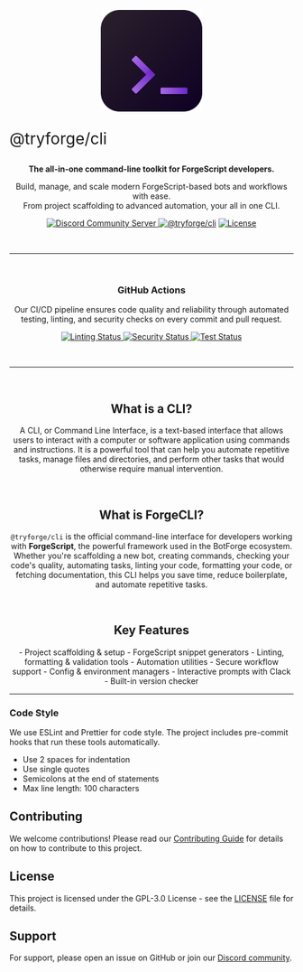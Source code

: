 <!-- Logo -->
<p align="center">
  <img src="./assets/icon/cli.svg" alt="ForgeCLI Logo" width="180" />
</p>

<!-- Title -->
<p style="font-size: 2em;">@tryforge/cli</p>

<!-- Tagline -->
<p align="center"><strong>The all-in-one command-line toolkit for ForgeScript developers.</strong></p>

<!-- Short Description -->
<p align="center">
  Build, manage, and scale modern ForgeScript-based bots and workflows with ease.  
  <br />
  From project scaffolding to advanced automation, your all in one CLI.
</p>

<!-- Badges -->
<p align="center">
  <!-- Discord Server -->
  <a href="https://discord.gg/2kwueME2sj">
    <img src="https://img.shields.io/discord/997899472610795580?style=for-the-badge&logo=discord&logoColor=white&label=Community&color=090A16" alt="Discord Community Server">
  </a>
  <!-- NPM Registry -->
  <a href="https://npmjs.org/package/@tryforge/cli"><img src="https://img.shields.io/github/package-json/v/tryforge/CLI?label=@tryforge/cli&color=090A16&style=for-the-badge&logo=npm" alt="@tryforge/cli"></a>
  <!-- License -->
  <a href="https://github.com/tryforge/CLI/blob/main/LICENSE"><img src="https://img.shields.io/github/license/tryforge/CLI?style=for-the-badge&logo=github&logoColor=white&label=License&color=090A16" alt="License"/></a>
</p>

<br/>

---

<br/>

<h3 align="center">GitHub Actions</h3>

<p align="center">Our CI/CD pipeline ensures code quality and reliability through automated
testing, linting, and security checks on every commit and pull request.</p>

<p align="center">
  <!-- Linting -->
  <a href="https://github.com/tryforge/CLI/actions/workflows/linter.yml">
    <img alt="Linting Status" src="https://img.shields.io/github/actions/workflow/status/tryforge/CLI/linter.yml?branch=main&label=Linting&logo=eslint&style=for-the-badge" />
  </a>
  <!-- Security -->
  <a href="https://github.com/tryforge/CLI/actions/workflows/security.yml">
    <img alt="Security Status" src="https://img.shields.io/github/actions/workflow/status/tryforge/CLI/security.yml?branch=main&label=Security&logo=checkmk&style=for-the-badge&logoColor=white" />
  </a>
  <!-- Tests -->
  <a href="https://github.com/tryforge/CLI/actions/workflows/test.yml">
    <img alt="Test Status" src="https://img.shields.io/github/actions/workflow/status/tryforge/CLI/test.yml?branch=main&label=Tests&logo=jest&style=for-the-badge" />
  </a>
</p>

<br/>

---

<br/>

<h2 align="center">What is a CLI?</h2>

<p align="center">A CLI, or Command Line Interface, is a text-based interface that allows users to interact with a computer or software application using commands and instructions. It is a powerful tool that can help you automate repetitive tasks, manage files and directories, and perform other tasks that would otherwise require manual intervention.</p>

<br/>

<h2 align="center">What is ForgeCLI?</h2>

<p align="center"><code>@tryforge/cli</code> is the official command-line interface for developers working with <strong>ForgeScript</strong>, the powerful framework used in the BotForge ecosystem. Whether you're scaffolding a new bot, creating commands, checking your code's quality, automating tasks, linting your code, formatting your code, or fetching documentation, this CLI helps you save time, reduce boilerplate, and automate repetitive tasks.</p>

<br/>

<h2 align="center">Key Features</h2>

<p align="center">- Project scaffolding & setup
- ForgeScript snippet generators
- Linting, formatting & validation tools
- Automation utilities
- Secure workflow support
- Config & environment managers
- Interactive prompts with Clack
- Built-in version checker

---

<!-- What is a CLI? -->
<!-- Why use a CLI? -->
<!-- What is ForgeCLI? -->
<!-- Features -->
<!-- Benefits -->
<!-- Use cases -->
<!-- How it works -->
<!-- Why ForgeCLI? -->
<!-- History -->
<!-- Roadmap -->
<!-- Team -->
<!-- License -->
<!-- Support -->
<!-- Contributing -->
<!-- Code of Conduct -->
<!-- Versioning -->

### Code Style

We use ESLint and Prettier for code style. The project includes pre-commit hooks
that run these tools automatically.

- Use 2 spaces for indentation
- Use single quotes
- Semicolons at the end of statements
- Max line length: 100 characters

## Contributing

We welcome contributions! Please read our
[Contributing Guide](./CONTRIBUTING.md) for details on how to contribute to this
project.

## License

This project is licensed under the GPL-3.0 License - see the [LICENSE](LICENSE)
file for details.

## Support

For support, please open an issue on GitHub or join our
[Discord community](https://discord.gg/2kwueME2sj).
